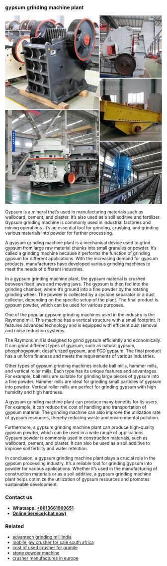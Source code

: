 <h3>gypsum grinding machine plant</h3><img src='1708332874.jpg' alt=''><p>Gypsum is a mineral that’s used in manufacturing materials such as wallboard, cement, and plaster. It’s also used as a soil additive and fertilizer. Gypsum grinding machine is commonly used in industrial factories and mining operations. It’s an essential tool for grinding, crushing, and grinding various materials into powder for further processing.</p><p>A gypsum grinding machine plant is a mechanical device used to grind gypsum from large raw material chunks into small granules or powder. It’s called a grinding machine because it performs the function of grinding gypsum for different applications. With the increasing demand for gypsum products, manufacturers have developed various grinding machines to meet the needs of different industries.</p><p>In a gypsum grinding machine plant, the gypsum material is crushed between fixed jaws and moving jaws. The gypsum is then fed into the grinding chamber, where it’s ground into a fine powder by the rotating grinding wheel. The powder is collected by a cyclone separator or a dust collector, depending on the specific setup of the plant. The final product is gypsum powder, which can be used for various purposes.</p><p>One of the popular gypsum grinding machines used in the industry is the Raymond mill. This machine has a vertical structure with a small footprint. It features advanced technology and is equipped with efficient dust removal and noise reduction systems.</p><p>The Raymond mill is designed to grind gypsum efficiently and economically. It can grind different types of gypsum, such as natural gypsum, phosphogypsum, desulfurized gypsum, and FGD gypsum. The final product has a uniform fineness and meets the requirements of various industries.</p><p>Other types of gypsum grinding machines include ball mills, hammer mills, and vertical roller mills. Each type has its unique features and advantages. For example, ball mills are suitable for grinding large pieces of gypsum into a fine powder. Hammer mills are ideal for grinding small particles of gypsum into powder. Vertical roller mills are perfect for grinding gypsum with high humidity and high hardness.</p><p>A gypsum grinding machine plant can produce many benefits for its users. For example, it can reduce the cost of handling and transportation of gypsum material. The grinding machine can also improve the utilization rate of gypsum resources, thereby reducing waste and environmental pollution.</p><p>Furthermore, a gypsum grinding machine plant can produce high-quality gypsum powder, which can be used in a wide range of applications. Gypsum powder is commonly used in construction materials, such as wallboard, cement, and plaster. It can also be used as a soil additive to improve soil fertility and water retention.</p><p>In conclusion, a gypsum grinding machine plant plays a crucial role in the gypsum processing industry. It’s a reliable tool for grinding gypsum into powder for various applications. Whether it’s used in the manufacturing of construction materials or as a soil additive, a gypsum grinding machine plant helps optimize the utilization of gypsum resources and promotes sustainable development.</p><h3>Contact us</h3><ul><li><strong>Whatsapp:&nbsp;<a href="https://wa.me/8613661969651">+8613661969651</a></strong></li><li><a href="https://swt.shibang-china.com/?git&amp;zhl&amp;gypsum grinding machine plant"><strong>Online Service(chat now)</strong></a></li></ul><h3>Related</h3><ul><li><a href='advantech grinding mill india.md'>advantech grinding mill india</a></li><li><a href='mobile jaw crusher for sale south africa.md'>mobile jaw crusher for sale south africa</a></li><li><a href='cost of used crusher for granite.md'>cost of used crusher for granite</a></li><li><a href='stone powder machine.md'>stone powder machine</a></li><li><a href='crusher manufactures in europe.md'>crusher manufactures in europe</a></li></ul>